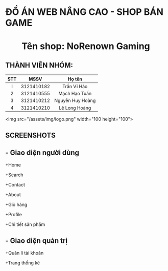 # ĐỒ ÁN WEB NÂNG CAO - SHOP BÁN GAME

<h1 align="center">Tên shop: NoRenown Gaming</h1>

## THÀNH VIÊN NHÓM: 

| STT  | MSSV | Họ tên |
| :-------------: | :-------------: | :-------------: |
| l  | 3121410182  | Trần Vĩ Hào  |
| 2  | 3121410555  | Mạch Hạo Tuấn  |
| 3  | 3121410212  | Nguyễn Huy Hoàng  |
| 4  | 3121410210  | Lê Long Hoàng  |

<img src="/assets/img/logo.png" width="100 height="100">

## SCREENSHOTS

## - Giao diện người dùng

+Home 

+Search

+Contact

+About

+Giỏ hàng

+Profile

+Chi tiết sản phẩm 

## - Giao diện quản trị

+Quản lí tài khoản

+Trang thống kê
